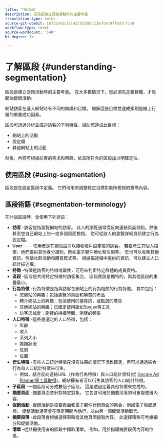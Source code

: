 ```yaml
---
title: 了解區段
description: 區段是建立促銷活動時的主要考量
translation-type: tm+mt
source-git-commit: 16725342c1a14231025bbc1bafb4c97f0d7cfce8
workflow-type: tm+mt
source-wordcount: '540'
ht-degree: 1%

---
```



# 了解區段 {#understanding-segmentation}

區段是建立促銷活動時的主要考量。 在大多數情況下，您必須先定義群體，才能開始促銷活動。

網站訪客在進入網站時有不同的興趣和目標。 瞭解這些目標並達成預期是線上行銷的重要成功因素。

區段可透過分析並描述訪客的下列特性，協助您達成此目標：

* 網站上的活動
* 設定檔
* 其他網站上的活動

然後，內容可根據訪客的需求和興趣，依其所符合的區段加以明確定位。

## 使用區段 {#using-segmentation}

區段是在設定區段中定義。 它們可用來調整特定目標對象所檢視的實際內容。<!--Segments are defined in [Configuring Segmentation](/help/sites-administering/campaign-segmentation.md). They are used to steer the actual content seen by a specific target audience.-->

## 區段術語 {#segmentation-terminology}

在討論區段時，會使用下列術語：

* **訪客** -訪客是指瀏覽網站的訪客。 此人的瀏覽通常從反向連結頁面開始，然後移至您自己網站上的一或多個頁面檢視。 您可從該人的瀏覽詳細資訊建立行為設定檔。
* **User** —— 使用者是在網站註冊以接收帳戶設定檔的訪客。 若要產生其個人檔案，他們提供其他身分識別，例如電子郵件地址和性別等。 您也可以收集其他資訊，包括社群活動和購買模式等。 根據描述檔中提供的資訊，可以建立人口統計描述檔。
* **特徵** -特徵是訪客的特徵或屬性，可用來判斷特定群體的成員資格。
* **區段** -區段是共用特定特徵的訪客集合。 區段應該是獨特的，與其他區段的重疊最小。
* **行為特徵** -行為特徵是指與訪客在網站上的行為相關的行為特徵。 其中包括：
   * 您網站的興趣；包括瀏覽的頁面和購買的產品
   * 轉介網站上的興趣；包括使用的搜尋詞，或點選的廣告
   * 其他網站的興趣；已確定使用諸如Spyjax等工具
   * 訪客忠誠度；瀏覽的持續時間、瀏覽的頻率
* **人口特徵** -這些是選定的人口特徵，包括：
   * 年齡
   * 收入
   * 系列大小
   * 婚姻狀況
   * 性別
   * 位置
* **衍生特徵** -有些人口統計特徵在沒有註冊的情況下很難確定，但可以通過結合行為和人口統計特徵來衍生。
   * 例如，結合反向連結URL（作為行為特徵）與人口統計資料(從 [Google Ad Planner等工具取得](https://www.google.com/adplanner/))，網站擁有者可以衍生其訪客的人口統計特徵。
* **子區段** -一個區段可分成數個子區段。 這是透過定義其他特徵來完成的。
* **摘要頁面** -摘要頁面會針對特定對象。 它包含可用於摘要段落的可重複使用內容。
* **促銷活動** -促銷活動是摘要頁面和電子郵件行銷頁面的集合，例如電子報或邀請。 促銷活動通常會在限定期間內執行，並由另一個促銷活動取代。
* **摘要段落** -此段落會根據選擇策略從其他頁面提取內容。 此選擇策略可考慮細分和促銷活動。
* **清單** -從註冊使用者的區段中擷取清單。 例如，用於指導摘要段落內容的位置。
